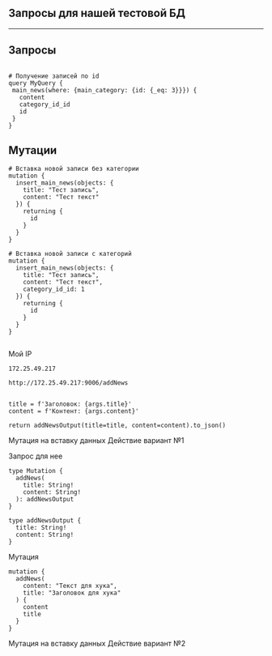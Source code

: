 Запросы для нашей тестовой БД
---
---

Запросы
---
```

# Получение записей по id
query MyQuery {
 main_news(where: {main_category: {id: {_eq: 3}}}) {
   content
   category_id_id
   id
 }
}
```


Мутации
---
```
# Вставка новой записи без категории
mutation {
  insert_main_news(objects: {
    title: "Тест запись", 
    content: "Тест текст"
  }) {
    returning {
      id
    }
  }
}

# Вставка новой записи с категорий
mutation {
  insert_main_news(objects: {
    title: "Тест запись", 
    content: "Тест текст", 
    category_id_id: 1
  }) {
    returning {
      id
    }
  }
}


```


Мой IP

    172.25.49.217

    http://172.25.49.217:9006/addNews


    title = f'Заголовок: {args.title}'
    content = f'Контент: {args.content}'

    return addNewsOutput(title=title, content=content).to_json()


Мутация на вставку данных Действие вариант №1 

Запрос для нее
```
type Mutation {
  addNews(
    title: String!
    content: String!
  ): addNewsOutput
}

type addNewsOutput {
  title: String!
  content: String!
}
```

Мутация
```
mutation {
  addNews(
    content: "Текст для хука", 
    title: "Заголовок для хука"
  ) {
    content
    title
  }
}
```


Мутация на вставку данных Действие вариант №2





